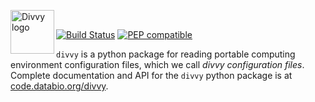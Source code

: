 <img src="https://raw.githubusercontent.com/pepkit/divvy/master/docs/img/divvy_logo.svg?sanitize=true" alt="Divvy logo" height="70" align="left"/><br>

[![Build Status](https://travis-ci.org/pepkit/divvy.svg?branch=master)](https://travis-ci.org/pepkit/divvy) [![PEP compatible](http://pepkit.github.io/img/PEP-compatible-green.svg)](http://pepkit.github.io)

`divvy` is a python package for reading portable computing environment configuration files, which we call *divvy configuration files*. Complete documentation and API for the `divvy` python package is at [code.databio.org/divvy](http://code.databio.org/divvy).

